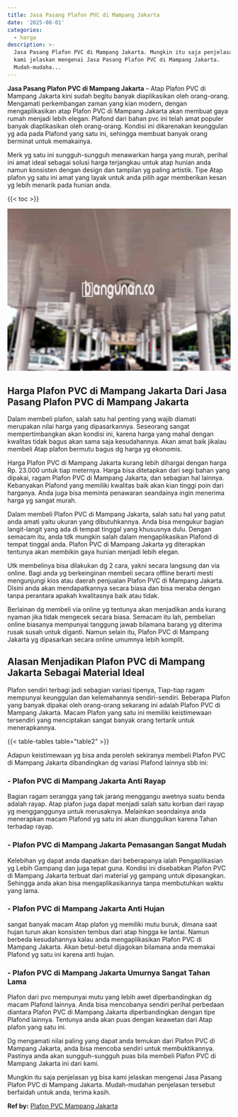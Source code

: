 ```yaml
---
title: Jasa Pasang Plafon PVC di Mampang Jakarta
date: '2025-08-01'
categories:
  - harga
description: >-
  Jasa Pasang Plafon PVC di Mampang Jakarta. Mungkin itu saja penjelasan yg bisa
  kami jelaskan mengenai Jasa Pasang Plafon PVC di Mampang Jakarta.
  Mudah-mudaha...
---
```


**Jasa Pasang Plafon PVC di Mampang Jakarta** – Atap Plafon PVC di Mampang Jakarta kini sudah begitu banyak diaplikasikan oleh orang-orang. Mengamati perkembangan zaman yang kian modern, dengan mengaplikasikan atap Plafon PVC di Mampang Jakarta akan membuat gaya rumah menjadi lebih elegan. Plafond dari bahan pvc ini telah amat populer banyak diaplikasikan oleh orang-orang. Kondisi ini dikarenakan keunggulan yg ada pada Plafond yang satu ini, sehingga membuat banyak orang berminat untuk memakainya.

Merk yg satu ini sungguh-sungguh menawarkan harga yang murah, perihal ini amat ideal sebagai solusi harga terjangkau untuk atap hunian anda namun konsisten dengan design dan tampilan yg paling artistik. Tipe Atap plafon yg satu ini amat yang layak untuk anda pilih agar memberikan kesan yg lebih menarik pada hunian anda.

{{< toc >}}

![Jasa Pasang Plafon PVC di Mampang Jakarta](/images/flafond-pvc-murah27.png)

## Harga Plafon PVC di Mampang Jakarta Dari Jasa Pasang Plafon PVC di Mampang Jakarta

Dalam membeli plafon, salah satu hal penting yang wajib diamati merupakan nilai harga yang dipasarkannya. Seseorang sangat mempertimbangkan akan kondisi ini, karena harga yang mahal dengan kwalitas tidak bagus akan sama saja kesudahannya. Akan amat baik jikalau membeli Atap plafon bermutu bagus dg harga yg ekonomis.

Harga Plafon PVC di Mampang Jakarta kurang lebih dihargai dengan harga Rp. 23.000 untuk tiap meternya. Harga bisa ditetapkan dari segi bahan yang dipakai, ragam Plafon PVC di Mampang Jakarta, dan sebagian hal lainnya. Kebanyakan Plafond yang memiliki kwalitas baik akan kian tinggi poin dari harganya. Anda juga bisa meminta penawaran seandainya ingin menerima harga yg sangat murah.

Dalam membeli Plafon PVC di Mampang Jakarta, salah satu hal yang patut anda amati yaitu ukuran yang dibutuhkannya. Anda bisa mengukur bagian langit-langit yang ada di tempat tinggal yang khususnya dulu. Dengan semacam itu, anda tdk mungkin salah dalam mengaplikasikan Plafond di tempat tinggal anda. Plafon PVC di Mampang Jakarta yg diterapkan tentunya akan membikin gaya hunian menjadi lebih elegan.

Utk membelinya bisa dilakukan dg 2 cara, yakni secara langsung dan via online. Bagi anda yg berkeinginan membeli secara offline berarti mesti mengunjungi kios atau daerah penjualan Plafon PVC di Mampang Jakarta. Disini anda akan mendapatkannya secara biasa dan bisa meraba dengan tanpa perantara apakah kwalitasnya baik atau tidak.

Berlainan dg membeli via online yg tentunya akan menjadikan anda kurang nyaman jika tidak mengecek secara biasa. Semacam itu lah, pembelian online biasanya mempunyai tanggung jawab bilamana barang yg diterima rusak susah untuk diganti. Namun selain itu, Plafon PVC di Mampang Jakarta yg dipasarkan secara online umumnya lebih komplit.

## Alasan Menjadikan Plafon PVC di Mampang Jakarta Sebagai Material Ideal

Plafon sendiri terbagi jadi sebagian variasi tipenya, Tiap-tiap ragam mempunyai keunggulan dan kelemahannya sendiri-sendiri. Beberapa Plafon yang banyak dipakai oleh orang-orang sekarang ini adalah Plafon PVC di Mampang Jakarta. Macam Plafon yang satu ini memiliki keistimewaan tersendiri yang menciptakan sangat banyak orang tertarik untuk menerapkannya.

{{< table-tables table="table2" >}}

Adapun keistimewaan yg bisa anda peroleh sekiranya membeli Plafon PVC di Mampang Jakarta dibandingkan dg variasi Plafond lainnya sbb ini:

### \- Plafon PVC di Mampang Jakarta Anti Rayap

Bagian ragam serangga yang tak jarang menggangu awetnya suatu benda adalah rayap. Atap plafon juga dapat menjadi salah satu korban dari rayap yg mengganggunya untuk merusaknya. Melainkan seandainya anda menerapkan macam Plafond yg satu ini akan diunggulkan karena Tahan terhadap rayap.

### \- Plafon PVC di Mampang Jakarta Pemasangan Sangat Mudah

Kelebihan yg dapat anda dapatkan dari beberapanya ialah Pengaplikasian yg Lebih Gampang dan juga tepat guna. Kondisi ini disebabkan Plafon PVC di Mampang Jakarta terbuat dari material yg gampang untuk dipasangkan. Sehingga anda akan bisa mengaplikasikannya tanpa membutuhkan waktu yang lama.

### \- Plafon PVC di Mampang Jakarta Anti Hujan

sangat banyak macam Atap plafon yg memiliki mutu buruk, dimana saat hujan turun akan konsisten tembus dari atap hingga ke lantai. Namun berbeda kesudahannya kalau anda mengaplikasikan Plafon PVC di Mampang Jakarta. Akan betul-betul dijagokan bilamana anda memakai Plafond yg satu ini karena anti hujan.

### \- Plafon PVC di Mampang Jakarta Umurnya Sangat Tahan Lama

Plafon dari pvc mempunyai mutu yang lebih awet diperbandingkan dg macam Plafond lainnya. Anda bisa mencobanya sendiri perihal perbedaan diantara Plafon PVC di Mampang Jakarta diperbandingkan dengan tipe Plafond lainnya. Tentunya anda akan puas dengan keawetan dari Atap plafon yang satu ini.

Dg mengamati nilai paling yang dapat anda temukan dari Plafon PVC di Mampang Jakarta, anda bisa mencoba sendiri untuk membuktikannya. Pastinya anda akan sungguh-sungguh puas bila membeli Plafon PVC di Mampang Jakarta ini dari kami.

Mungkin itu saja penjelasan yg bisa kami jelaskan mengenai Jasa Pasang Plafon PVC di Mampang Jakarta. Mudah-mudahan penjelasan tersebut berfaidah untuk anda, terima kasih.

**Ref by:** [Plafon PVC Mampang Jakarta](https://id.wikipedia.org/wiki/Plafon)
